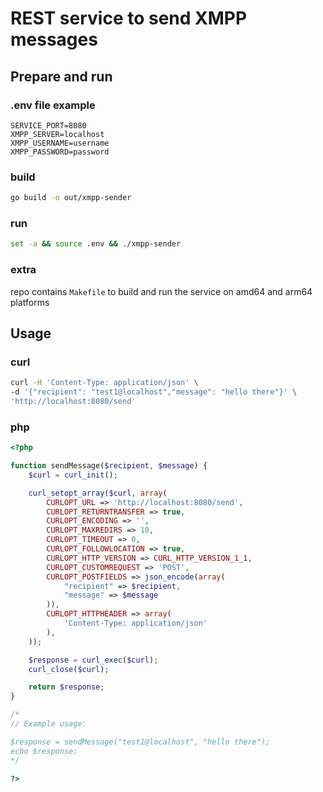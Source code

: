 # REST service to send XMPP messages


## Prepare and run

### .env file example

```
SERVICE_PORT=8080
XMPP_SERVER=localhost
XMPP_USERNAME=username
XMPP_PASSWORD=password
```

### build

```bash
go build -o out/xmpp-sender
```

### run

```bash
set -a && source .env && ./xmpp-sender
```


### extra

repo contains `Makefile` to build and run the service on amd64 and arm64 platforms

## Usage

### curl

```bash
curl -H 'Content-Type: application/json' \
-d '{"recipient": "test1@localhost","message": "hello there"}' \
'http://localhost:8080/send'
```

### php

```php
<?php

function sendMessage($recipient, $message) {
    $curl = curl_init();

    curl_setopt_array($curl, array(
        CURLOPT_URL => 'http://localhost:8080/send',
        CURLOPT_RETURNTRANSFER => true,
        CURLOPT_ENCODING => '',
        CURLOPT_MAXREDIRS => 10,
        CURLOPT_TIMEOUT => 0,
        CURLOPT_FOLLOWLOCATION => true,
        CURLOPT_HTTP_VERSION => CURL_HTTP_VERSION_1_1,
        CURLOPT_CUSTOMREQUEST => 'POST',
        CURLOPT_POSTFIELDS => json_encode(array(
            "recipient" => $recipient,
            "message" => $message
        )),
        CURLOPT_HTTPHEADER => array(
            'Content-Type: application/json'
        ),
    ));

    $response = curl_exec($curl);
    curl_close($curl);

    return $response;
}

/*
// Example usage:

$response = sendMessage("test1@localhost", "hello there");
echo $response;
*/

?>
```